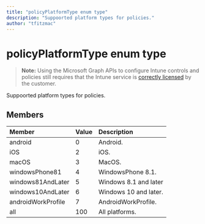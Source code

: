 ```yaml
---
title: "policyPlatformType enum type"
description: "Suppoorted platform types for policies."author: "tfitzmac"
---
```


# policyPlatformType enum type

> **Note:** Using the Microsoft Graph APIs to configure Intune controls and policies still requires that the Intune service is [correctly licensed](https://go.microsoft.com/fwlink/?linkid=839381) by the customer.

Suppoorted platform types for policies.
## Members
|Member|Value|Description|
|:---|:---|:---|
|android|0|Android.|
|iOS|2|iOS.|
|macOS|3|MacOS.|
|windowsPhone81|4|WindowsPhone 8.1.|
|windows81AndLater|5|Windows 8.1 and later|
|windows10AndLater|6|Windows 10 and later.|
|androidWorkProfile|7|AndroidWorkProfile.|
|all|100|All platforms.|



